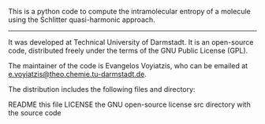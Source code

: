 This is a python code to compute the intramolecular entropy of a molecule using the Schlitter quasi-harmonic approach.

----------------------------------------------------------------------

It was developed at Technical University of Darmstadt.  It is an open-source code, 
distributed freely under the terms of the GNU Public License (GPL).

The maintainer of the code is Evangelos Voyiatzis, who can be emailed at e.voyiatzis@theo.chemie.tu-darmstadt.de.  

The distribution includes the following files and directory:

README			this file
LICENSE			the GNU open-source license
src			    directory with the source code 
